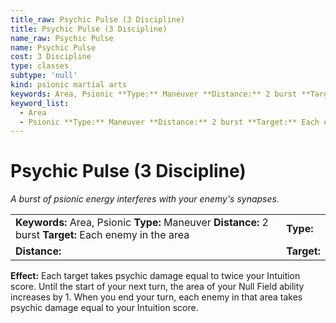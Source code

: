 ```yaml
---
title_raw: Psychic Pulse (3 Discipline)
title: Psychic Pulse (3 Discipline)
name_raw: Psychic Pulse
name: Psychic Pulse
cost: 3 Discipline
type: classes
subtype: 'null'
kind: psionic martial arts
keywords: Area, Psionic **Type:** Maneuver **Distance:** 2 burst **Target:** Each enemy in the area
keyword_list:
  - Area
  - Psionic **Type:** Maneuver **Distance:** 2 burst **Target:** Each enemy in the area
---
```


# Psychic Pulse (3 Discipline)

*A burst of psionic energy interferes with your enemy's synapses.*

|                                                                                                         |             |
| :------------------------------------------------------------------------------------------------------ | :---------- |
| **Keywords:** Area, Psionic **Type:** Maneuver **Distance:** 2 burst **Target:** Each enemy in the area | **Type:**   |
| **Distance:**                                                                                           | **Target:** |

**Effect:** Each target takes psychic damage equal to twice your Intuition score. Until the start of your next turn, the area of your Null Field ability increases by 1. When you end your turn, each enemy in that area takes psychic damage equal to your Intuition score.
